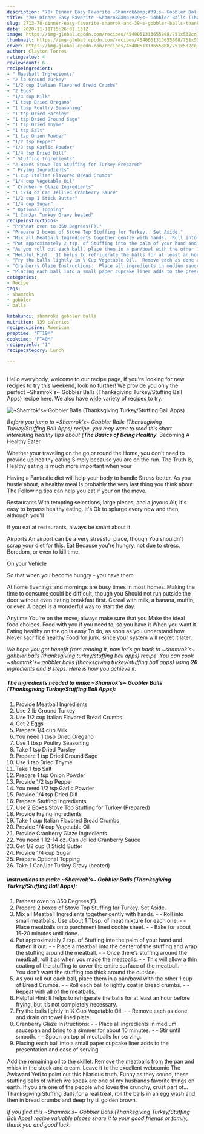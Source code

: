 ```yaml
---
description: "70+ Dinner Easy Favorite ~Shamrok&amp;#39;s~ Gobbler Balls (Thanksgiving Turkey/Stuffing Ball Apps)"
title: "70+ Dinner Easy Favorite ~Shamrok&amp;#39;s~ Gobbler Balls (Thanksgiving Turkey/Stuffing Ball Apps)"
slug: 2713-70-dinner-easy-favorite-shamrok-and-39-s-gobbler-balls-thanksgiving-turkey-stuffing-ball-apps
date: 2020-11-11T15:26:01.131Z
image: https://img-global.cpcdn.com/recipes/4540051313655808/751x532cq70/shamroks-gobbler-balls-thanksgiving-turkeystuffing-ball-apps-recipe-main-photo.jpg
thumbnail: https://img-global.cpcdn.com/recipes/4540051313655808/751x532cq70/shamroks-gobbler-balls-thanksgiving-turkeystuffing-ball-apps-recipe-main-photo.jpg
cover: https://img-global.cpcdn.com/recipes/4540051313655808/751x532cq70/shamroks-gobbler-balls-thanksgiving-turkeystuffing-ball-apps-recipe-main-photo.jpg
author: Clayton Torres
ratingvalue: 4
reviewcount: 6
recipeingredient:
- " Meatball Ingredients"
- "2 lb Ground Turkey"
- "1/2 cup Italian Flavored Bread Crumbs"
- "2 Eggs"
- "1/4 cup Milk"
- "1 tbsp Dried Oregano"
- "1 tbsp Poultry Seasoning"
- "1 tsp Dried Parsley"
- "1 tsp Dried Ground Sage"
- "1 tsp Dried Thyme"
- "1 tsp Salt"
- "1 tsp Onion Powder"
- "1/2 tsp Pepper"
- "1/2 tsp Garlic Powder"
- "1/4 tsp Dried Dill"
- " Stuffing Ingredients"
- "2 Boxes Stove Top Stuffing for Turkey Prepared"
- " Frying Ingredients"
- "1 cup Italian Flavored Bread Crumbs"
- "1/4 cup Vegetable Oil"
- " Cranberry Glaze Ingredients"
- "1 1214 oz Can Jellied Cranberry Sauce"
- "1/2 cup 1 Stick Butter"
- "1/4 cup Sugar"
- " Optional Topping"
- "1 CanJar Turkey Gravy heated"
recipeinstructions:
- "Preheat oven to 350 Degrees(F)."
- "Prepare 2 boxes of Stove Top Stuffing for Turkey.  Set Aside."
- "Mix all Meatball Ingredients together gently with hands.  Roll into small meatballs.  Use about 1 Tbsp. of meat mixture for each one.  Place meatballs onto parchment lined cookie sheet.  Bake for about 15-20 minutes until done."
- "Put approximately 2 tsp. of Stuffing into the palm of your hand and flatten it out.   Place a meatball into the center of the stuffing and wrap the stuffing around the meatball.    Once there’s stuffing around the meatball, roll it as when you made the meatballs.    This will allow a thin coating of the stuffing to cover the entire surface of the meatball.  You don’t want the stuffing too thick around the outside."
- "As you roll out each ball, place them in a pan/bowl with the other 1 cup of Bread Crumbs.    Roll each ball to lightly coat in bread crumbs.                     Repeat with all of the meatballs."
- "Helpful Hint:  It helps to refrigerate the balls for at least an hour before frying, but it’s not completely necessary."
- "Fry the balls lightly in ¼ Cup Vegetable Oil.  Remove each as done and drain on towel lined plate."
- "Cranberry Glaze Instructions:  Place all ingredients in medium saucepan and bring to a simmer for about 10 minutes.    Stir until smooth.  Spoon on top of meatballs for serving."
- "Placing each ball into a small paper cupcake liner adds to the presentation and ease of serving."
categories:
- Recipe
tags:
- shamroks
- gobbler
- balls

katakunci: shamroks gobbler balls 
nutrition: 139 calories
recipecuisine: American
preptime: "PT19M"
cooktime: "PT40M"
recipeyield: "1"
recipecategory: Lunch

---
```

<br>
Hello everybody, welcome to our recipe page, If you're looking for new recipes to try this weekend, look no further! We provide you only the perfect ~Shamrok&#39;s~ Gobbler Balls (Thanksgiving Turkey/Stuffing Ball Apps) recipe here. We also have wide variety of recipes to try.
<br>


![~Shamrok&#39;s~ Gobbler Balls (Thanksgiving Turkey/Stuffing Ball Apps)](https://img-global.cpcdn.com/recipes/4540051313655808/751x532cq70/shamroks-gobbler-balls-thanksgiving-turkeystuffing-ball-apps-recipe-main-photo.jpg)

<i>Before you jump to ~Shamrok&#39;s~ Gobbler Balls (Thanksgiving Turkey/Stuffing Ball Apps) recipe, you may want to read this short interesting healthy tips about {<strong>The Basics of Being Healthy</strong>.</i>
Becoming A Healthy Eater

Whether your traveling on the go or round the
Home, you don't need to provide up healthy eating
Simply because you are on the run. The Truth Is,
Healthy eating is much more important when your


Having a Fantastic diet will help your body to handle
Stress better. As you hustle about, a healthy meal
Is probably the very last thing you think about. The
Following tips can help you eat if your on the move.

Restaurants
With tempting selections, large pieces, and a joyous 
Air, it's easy to bypass healthy eating. It's
Ok to splurge every now and then, although you'll

If you eat at restaurants, always be smart
about it.

Airports
An airport can be a very stressful place, though 
You shouldn't scrap your diet for this. Eat
Because you're hungry, not due to stress,
Boredom, or even to kill time.

On your Vehicle 

So that when you become hungry - you have them.

At home
Evenings and mornings are busy times in most homes.
Making the time to consume could be difficult, though you
Should not run outside the door without even eating breakfast
first. Cereal with milk, a banana, muffin, or even
A bagel is a wonderful way to start the day.

Anytime You're on the move, always make sure that you
Make the ideal food choices. 
Food with you if you need to, so you have it
When you want it. Eating healthy on the go is easy
To do, as soon as you understand how. Never sacrifice healthy
Food for junk, since your system will regret it later.


<i>We hope you got benefit from reading it, now let's go back to ~shamrok&#39;s~ gobbler balls (thanksgiving turkey/stuffing ball apps) recipe. You can cook ~shamrok&#39;s~ gobbler balls (thanksgiving turkey/stuffing ball apps) using <strong>26</strong> ingredients and <strong>9</strong> steps. Here is how you achieve it.
</i>

##### The ingredients needed to make ~Shamrok&#39;s~ Gobbler Balls (Thanksgiving Turkey/Stuffing Ball Apps):

1. Provide  Meatball Ingredients
1. Use 2 lb Ground Turkey
1. Use 1/2 cup Italian Flavored Bread Crumbs
1. Get 2 Eggs
1. Prepare 1/4 cup Milk
1. You need 1 tbsp Dried Oregano
1. Use 1 tbsp Poultry Seasoning
1. Take 1 tsp Dried Parsley
1. Prepare 1 tsp Dried Ground Sage
1. Use 1 tsp Dried Thyme
1. Take 1 tsp Salt
1. Prepare 1 tsp Onion Powder
1. Provide 1/2 tsp Pepper
1. You need 1/2 tsp Garlic Powder
1. Provide 1/4 tsp Dried Dill
1. Prepare  Stuffing Ingredients
1. Use 2 Boxes Stove Top Stuffing for Turkey (Prepared)
1. Provide  Frying Ingredients
1. Take 1 cup Italian Flavored Bread Crumbs
1. Provide 1/4 cup Vegetable Oil
1. Provide  Cranberry Glaze Ingredients
1. You need 1 12-14 oz. Can Jellied Cranberry Sauce
1. Get 1/2 cup (1 Stick) Butter
1. Provide 1/4 cup Sugar
1. Prepare  Optional Topping
1. Take 1 Can/Jar Turkey Gravy (heated)


##### Instructions to make ~Shamrok&#39;s~ Gobbler Balls (Thanksgiving Turkey/Stuffing Ball Apps):

1. Preheat oven to 350 Degrees(F).
1. Prepare 2 boxes of Stove Top Stuffing for Turkey.  Set Aside.
1. Mix all Meatball Ingredients together gently with hands. -  - Roll into small meatballs.  Use about 1 Tbsp. of meat mixture for each one. -  - Place meatballs onto parchment lined cookie sheet. -  - Bake for about 15-20 minutes until done.
1. Put approximately 2 tsp. of Stuffing into the palm of your hand and flatten it out.  -  - Place a meatball into the center of the stuffing and wrap the stuffing around the meatball.   -  - Once there’s stuffing around the meatball, roll it as when you made the meatballs.   -  - This will allow a thin coating of the stuffing to cover the entire surface of the meatball. -  - You don’t want the stuffing too thick around the outside.
1. As you roll out each ball, place them in a pan/bowl with the other 1 cup of Bread Crumbs.   -  - Roll each ball to lightly coat in bread crumbs. -                     - Repeat with all of the meatballs.
1. Helpful Hint:  It helps to refrigerate the balls for at least an hour before frying, but it’s not completely necessary.
1. Fry the balls lightly in ¼ Cup Vegetable Oil. -  - Remove each as done and drain on towel lined plate.
1. Cranberry Glaze Instructions: -  - Place all ingredients in medium saucepan and bring to a simmer for about 10 minutes.   -  - Stir until smooth. -  - Spoon on top of meatballs for serving.
1. Placing each ball into a small paper cupcake liner adds to the presentation and ease of serving.


Add the remaining oil to the skillet. Remove the meatballs from the pan and whisk in the stock and cream. Leave it to the excellent webcomic The Awkward Yeti to point out this hilarious truth. Funny as they sound, these stuffing balls of which we speak are one of my husbands favorite things on earth. If you are one of the people who loves the crunchy, crust part of… Thanksgiving Stuffing Balls.for a real treat, roll the balls in an egg wash and then in bread crumbs and deep fry til golden brown. 

<i>If you find this ~Shamrok&#39;s~ Gobbler Balls (Thanksgiving Turkey/Stuffing Ball Apps) recipe valuable please share it to your good friends or family, thank you and good luck.</i>
